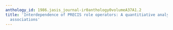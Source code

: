 ```yaml
---
anthology_id: 1986.jasis_journal-ir0anthology0volumeA37A1.2
title: 'Interdependence of PRECIS role operators: A quantitiative analysis of their
  associations'
---
```


